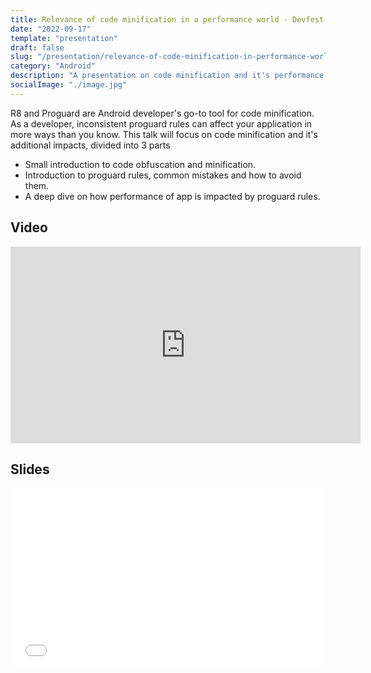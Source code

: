 ```yaml
---
title: Relevance of code minification in a performance world - Devfest Bangalore 📹
date: "2022-09-17"
template: "presentation"
draft: false
slug: "/presentation/relevance-of-code-minification-in-performance-world-devfest-bangalore/"
category: "Android"
description: "A presentation on code minification and it's performance impacts"
socialImage: "./image.jpg"
---
```


R8 and Proguard are Android developer's go-to tool for code minification. As a developer, inconsistent proguard rules can affect your application in more ways than you know. This talk will focus on code minification and it's additional impacts, divided into 3 parts
- Small introduction to code obfuscation and minification.
- Introduction to proguard rules, common mistakes and how to avoid them.
- A deep dive on how performance of app is impacted by proguard rules.

## Video
<iframe width="560" height="315" src="https://www.youtube.com/embed/EN0xq1KCsvk?start=12513" title="YouTube video player" frameborder="0" allow="accelerometer; autoplay; clipboard-write; encrypted-media; gyroscope; picture-in-picture; web-share" allowfullscreen></iframe>

## Slides
<div style="left: 0; width: 100%; height: 0; position: relative; padding-bottom: 56.1972%;"><iframe src="//speakerdeck.com/player/fed3db9282604a59acfe5c6431e3ea89" style="border: 0; top: 0; left: 0; width: 100%; height: 100%; position: absolute;" width="560" height="315" allowfullscreen scrolling="no" allow="encrypted-media"></iframe></div>